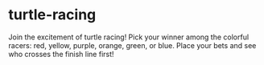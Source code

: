 # turtle-racing

Join the excitement of turtle racing! Pick your winner among the colorful racers: red, yellow, purple, orange, green, or blue. Place your bets and see who crosses the finish line first!
